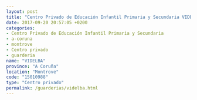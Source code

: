 ```yaml
---
layout: post
title: "Centro Privado de Educación Infantil Primaria y Secundaria VIDELBA"
date: 2017-09-20 20:57:05 +0200
categories:
- Centro Privado de Educación Infantil Primaria y Secundaria
- a-coruna
- montrove
- Centro privado
- guarderia
name: "VIDELBA"
province: "A Coruña"
location: "Montrove"
code: "15010988"
type: "Centro privado"
permalink: /guarderias/videlba.html
---
```

